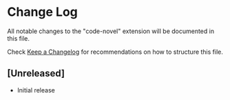 # Change Log

All notable changes to the "code-novel" extension will be documented in this file.

Check [Keep a Changelog](http://keepachangelog.com/) for recommendations on how to structure this file.

## [Unreleased]

- Initial release